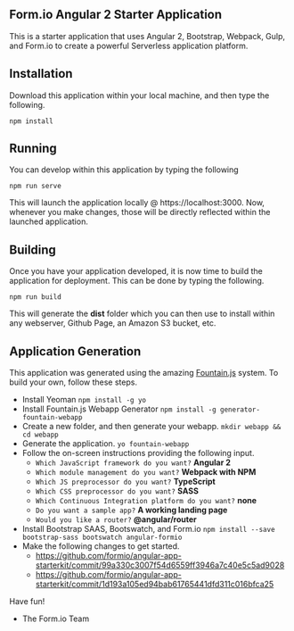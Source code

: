 Form.io Angular 2 Starter Application
---------------------------------
This is a starter application that uses Angular 2, Bootstrap, Webpack, Gulp, and Form.io to create a powerful Serverless application platform.

Installation
---------
Download this application within your local machine, and then type the following.

```
npm install
```

Running
-----------
You can develop within this application by typing the following

```
npm run serve
```

This will launch the application locally @ https://localhost:3000. Now, whenever you make changes, those will be directly reflected within the launched application.


Building
------------
Once you have your application developed, it is now time to build the application for deployment. This can be done by typing the following.

```
npm run build
```

This will generate the **dist** folder which you can then use to install within any webserver, Github Page, an Amazon S3 bucket, etc.

Application Generation
----------
This application was generated using the amazing [Fountain.js](http://fountainjs.io/) system. To build your own, follow these steps.

  - Install Yeoman
    `npm install -g yo`
  - Install Fountain.js Webapp Generator
    `npm install -g generator-fountain-webapp`
  - Create a new folder, and then generate your webapp.
    `mkdir webapp && cd webapp`
  - Generate the application.
    `yo fountain-webapp`
  - Follow the on-screen instructions providing the following input.
    - `Which JavaScript framework do you want?` **Angular 2**
    - `Which module management do you want?` **Webpack with NPM**
    - `Which JS preprocessor do you want?` **TypeScript**
    - `Which CSS preprocessor do you want?` **SASS**
    - `Which Continuous Integration platform do you want?` **none**
    - `Do you want a sample app?` **A working landing page**
    - `Would you like a router?` **@angular/router**
  - Install Bootstrap SAAS, Bootswatch, and Form.io
    `npm install --save bootstrap-sass bootswatch angular-formio`
  - Make the following changes to get started.
    - https://github.com/formio/angular-app-starterkit/commit/99a330c3007f54d6559ff3946a7c40e5c5ad9028
    - https://github.com/formio/angular-app-starterkit/commit/1d193a105ed94bab61765441dfd311c016bfca25


Have fun!

- The Form.io Team

